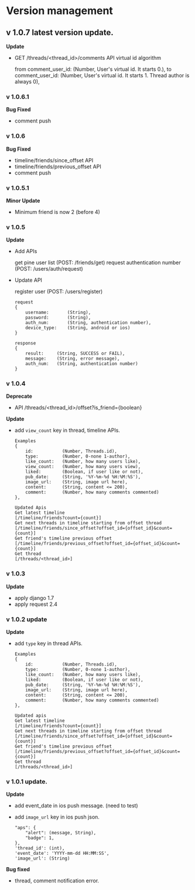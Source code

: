 Version management
==================

v 1.0.7 latest version update.
---------------------------------
**Update**

  * GET /threads/<thread_id>/comments API virtual id algorithm
  
    from
      comment_user_id:    (Number, User's virtual id. It starts 0.),
    to
      comment_user_id:    (Number, User's virtual id. It starts 1. Thread author is always 0),


### v 1.0.6.1
**Bug Fixed**

  * comment push


### v 1.0.6 
**Bug Fixed**

  * timeline/friends/since_offset API 
  * timeline/friends/previous_offset API 
  * comment push

### v 1.0.5.1
**Minor Update**
  
  * Minimum friend is now 2 (before 4) 

### v 1.0.5
**Update**
  
  * Add APIs
    
    get pine user list (POST: /friends/get)
    request authentication number (POST: /users/auth/request)
    
    
  * Update API
  
    register user (POST: /users/register)
    
        request
        {
            username:       (String),
            password:       (String),
            auth_num:       (String, authentication number),
            device_type:    (String, android or ios)
        }

        response
        {
            result:     (String, SUCCESS or FAIL),
            message:    (String, error message),
            auth_num:   (String, authentication number)
        }

### v 1.0.4
**Deprecate**
  * API /threads/<thread_id>/offset?is_friend={boolean}

**Update**
  * add `view_count` key in thread, timeline APIs.

        Examples
        {
            id:           (Number, Threads.id),
            type:         (Number, 0-none 1-author),
            like_count:   (Number, how many users like),
            view_count:   (Number, how many users view),
            liked:        (Boolean, if user like or not),
            pub_date:     (String, '%Y-%m-%d %H:%M:%S'),
            image_url:    (String, image url here),
            content:      (String, content <= 200),
            comment:      (Number, how many comments commented)
        },

        Updated Apis
        Get latest timeline                                      [/timeline/friends?count={count}]
        Get next threads in timeline starting from offset thread [/timeline/friends/since_offset?offset_id={offset_id}&count={count}]
        Get friend's timeline previous offset                    [/timeline/friends/previous_offset?offset_id={offset_id}&count={count}]      
        Get thread                                               [/threads/<thread_id>]


### v 1.0.3
**Update**
  * apply django 1.7
  * apply request 2.4


### v 1.0.2 update 
**Update**
  * add `type` key in thread APIs.
        
        Examples
        {
            id:           (Number, Threads.id),
            type:         (Number, 0-none 1-author),
            like_count:   (Number, how many users like),
            liked:        (Boolean, if user like or not),
            pub_date:     (String, '%Y-%m-%d %H:%M:%S'),
            image_url:    (String, image url here),
            content:      (String, content <= 200),
            comment:      (Number, how many comments commented)
        },

        Updated apis
        Get latest timeline                                      [/timeline/friends?count={count}]
        Get next threads in timeline starting from offset thread [/timeline/friends/since_offset?offset_id={offset_id}&count={count}]
        Get friend's timeline previous offset                    [/timeline/friends/previous_offset?offset_id={offset_id}&count={count}]      
        Get thread                                               [/threads/<thread_id>]


### v 1.0.1 update.
**Update**
  * add event_date in ios push message. (need to test)
  * add `image_url` key in ios push json.
  
        "aps": {
            "alert": (message, String),
            "badge": 1,
        },
        'thread_id': (int),
        'event_date': 'YYYY-mm-dd HH:MM:SS',
        'image_url': (String)

**Bug fixed**
  * thread, comment notification error.
